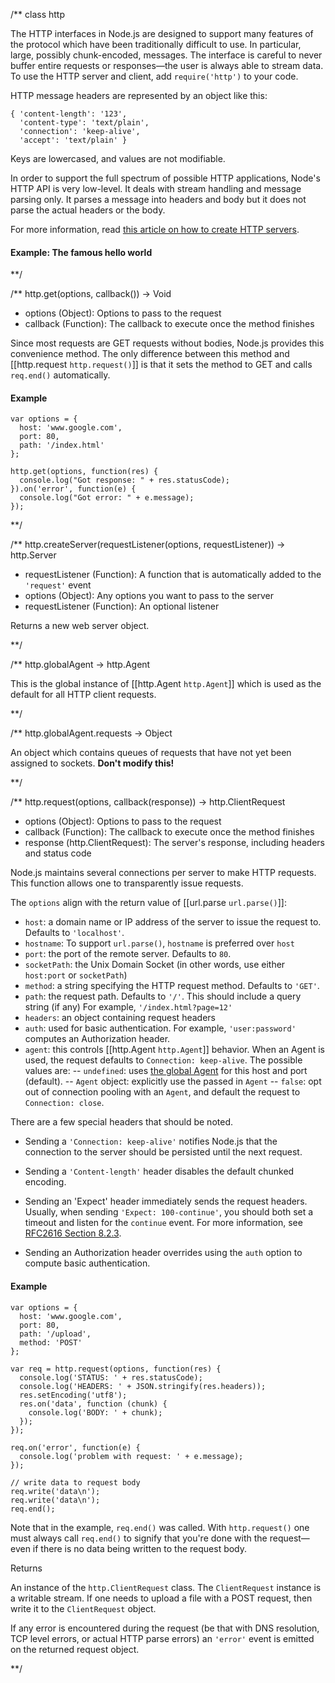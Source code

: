
/** 
class http

The HTTP interfaces in Node.js are designed to support many features of the protocol which have been traditionally difficult to use. In particular, large, possibly chunk-encoded, messages. The interface is careful to never buffer entire requests or responses—the user is always able to stream data. To use the HTTP server and client, add `require('http')` to your code.

HTTP message headers are represented by an object like this:

    { 'content-length': '123',
      'content-type': 'text/plain',
      'connection': 'keep-alive',
      'accept': 'text/plain' }

Keys are lowercased, and values are not modifiable.

In order to support the full spectrum of possible HTTP applications, Node's HTTP API is very low-level. It deals with stream handling and message parsing only. It parses a message into headers and body but it does not parse the actual headers or the body.


For more information, read [this article on how to create HTTP servers](../nodejs_dev_guide/creating_an_http_server.html).

#### Example: The famous hello world

<script src='http://snippets.nodemanual.org/github.com/mattpardee/nodemanual.org-examples/nodejs_ref_guide/http/http.js&linestart=3&lineend=0&showlines=false' defer='defer'></script>

**/



/**
http.get(options, callback()) -> Void
- options (Object): Options to pass to the request
- callback (Function):  The callback to execute once the method finishes 

Since most requests are GET requests without bodies, Node.js provides this convenience method. The only difference between this method and [[http.request `http.request()`]] is that it sets the method to GET and calls `req.end()` automatically.

#### Example

    var options = {
      host: 'www.google.com',
      port: 80,
      path: '/index.html'
    };

    http.get(options, function(res) {
      console.log("Got response: " + res.statusCode);
    }).on('error', function(e) {
      console.log("Got error: " + e.message);
    });

**/ 

/**
http.createServer(requestListener(options, requestListener)) -> http.Server
- requestListener (Function): A function that is automatically added to the `'request'` event
- options (Object):  Any options you want to pass to the server
- requestListener (Function): An optional listener

Returns a new web server object.

**/ 

/**
http.globalAgent -> http.Agent

This is the global instance of [[http.Agent `http.Agent`]] which is used as the default for all HTTP client requests.

**/ 

/**
http.globalAgent.requests -> Object

An object which contains queues of requests that have not yet been assigned to  sockets. **Don't modify this!**

**/

/**
http.request(options, callback(response)) -> http.ClientRequest
- options (Object): Options to pass to the request
- callback (Function):  The callback to execute once the method finishes
- response (http.ClientRequest): The server's response, including headers and status code

Node.js maintains several connections per server to make HTTP requests. This function allows one to transparently issue requests.  

The `options` align with the return value of [[url.parse `url.parse()`]]:

- `host`: a domain name or IP address of the server to issue the request to. Defaults to `'localhost'`.
- `hostname`: To support `url.parse()`, `hostname` is preferred over `host`
- `port`: the port of the remote server. Defaults to `80`.
- `socketPath`: the Unix Domain Socket (in other words, use either `host:port` or `socketPath`)
- `method`: a string specifying the HTTP request method. Defaults to `'GET'`.
- `path`: the request path. Defaults to `'/'`. This should include a query string (if any) For example, `'/index.html?page=12'`
- `headers`: an object containing request headers
- `auth`: used for basic authentication. For example, `'user:password'` computes an Authorization header.
- `agent`: this controls [[http.Agent `http.Agent`]] behavior. When an Agent is used, the request defaults to `Connection: keep-alive`. The possible values are:
 -- `undefined`: uses [the global Agent](http.html#globalAgent) for this host
   and port (default).
 -- `Agent` object: explicitly use the passed in `Agent`
 -- `false`: opt out of connection pooling with an `Agent`, and default the request to `Connection: close`.

There are a few special headers that should be noted.

* Sending a `'Connection: keep-alive'` notifies Node.js that the connection to the server should be persisted until the next request.

* Sending a `'Content-length'` header disables the default chunked encoding.

* Sending an 'Expect' header immediately sends the request headers.
  Usually, when sending `'Expect: 100-continue'`, you should both set a timeout
  and listen for the `continue` event. For more information, see [RFC2616 Section 8.2.3](http://tools.ietf.org/html/rfc2616#section-8.2.3).

* Sending an Authorization header overrides using the `auth` option to compute basic authentication.

#### Example

    var options = {
      host: 'www.google.com',
      port: 80,
      path: '/upload',
      method: 'POST'
    };

    var req = http.request(options, function(res) {
      console.log('STATUS: ' + res.statusCode);
      console.log('HEADERS: ' + JSON.stringify(res.headers));
      res.setEncoding('utf8');
      res.on('data', function (chunk) {
        console.log('BODY: ' + chunk);
      });
    });

    req.on('error', function(e) {
      console.log('problem with request: ' + e.message);
    });

    // write data to request body
    req.write('data\n');
    req.write('data\n');
    req.end();

Note that in the example, `req.end()` was called. With `http.request()` one must always call `req.end()` to signify that you're done with the request—even if there is no data being written to the request body.

Returns

An instance of the `http.ClientRequest` class. The `ClientRequest` instance is a writable stream. If one needs to upload a file with a POST request, then write it to the `ClientRequest` object.

If any error is encountered during the request (be that with DNS resolution, TCP level errors, or actual HTTP parse errors) an `'error'` event is emitted on the returned request object.

**/  